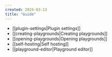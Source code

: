 ```yaml
---
created: 2024-03-13
title: "Guide"
---
```


- [[plugin-settings|Plugin settings]]
- [[creating-playgrounds|Creating playgrounds]]
- [[opening-playgrounds|Opening playgrounds]]
- [[self-hosting|Self hosting]]
- [[playground-editor|Playground editor]]